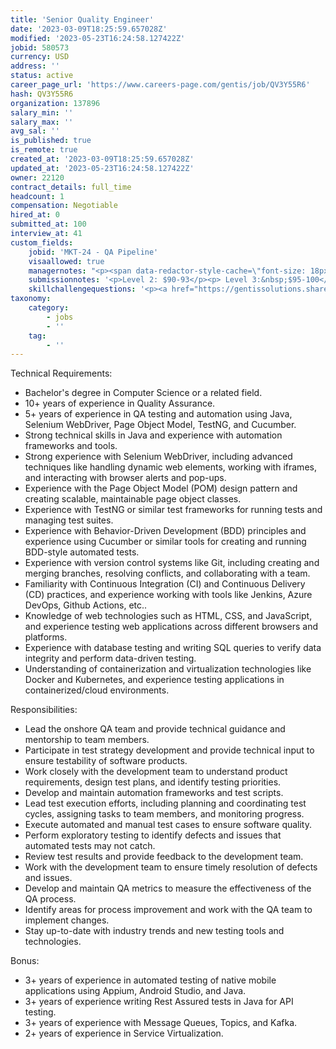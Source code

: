 ```yaml
---
title: 'Senior Quality Engineer'
date: '2023-03-09T18:25:59.657028Z'
modified: '2023-05-23T16:24:58.127422Z'
jobid: 580573
currency: USD
address: ''
status: active
career_page_url: 'https://www.careers-page.com/gentis/job/QV3Y55R6'
hash: QV3Y55R6
organization: 137896
salary_min: ''
salary_max: ''
avg_sal: ''
is_published: true
is_remote: true
created_at: '2023-03-09T18:25:59.657028Z'
updated_at: '2023-05-23T16:24:58.127422Z'
owner: 22120
contract_details: full_time
headcount: 1
compensation: Negotiable
hired_at: 0
submitted_at: 100
interview_at: 41
custom_fields:
    jobid: 'MKT-24 - QA Pipeline'
    visaallowed: true
    managernotes: "<p><span data-redactor-style-cache=\"font-size: 18px;\" data-redactor-span=\"true\" style=\"font-family: inherit; font-size: 18px;\">﻿<strong>When screening candidates, consider asking technical questions to assess their experience with the above skills and their ability to apply them in a practical context. Additionally, consider challenge questions to get more detailed responses from candidates who may not provide sufficient detail in their initial responses.</strong></span><span style=\"font-family: inherit; font-size: 0.875rem;\">﻿</span><br></p>\n<p><span data-redactor-span=\"true\" data-redactor-style-cache=\"font-family: inherit; font-size: 0.875rem;\" style=\"font-family: inherit; font-size: 0.875rem;\"><strong>QA LEAD</strong></span></p><p><span data-redactor-span=\"true\" data-redactor-style-cache=\"font-family: inherit; font-size: 0.875rem;\" style=\"font-family: inherit; font-size: 0.875rem;\"></span><span data-redactor-span=\"true\" data-redactor-style-cache=\"font-family: inherit; font-size: 0.875rem;\" style=\"font-family: inherit; font-size: 0.875rem;\">The ideal candidate for the QA Lead position must have recent experience leading onshore QA teams. </span><u data-redactor-style-cache=\"font-family: inherit; font-size: 0.875rem;\" style=\"font-family: inherit; font-size: 0.875rem;\">Experience leading offshore teams will not be considered.</u><span data-redactor-span=\"true\" data-redactor-style-cache=\"font-family: inherit; font-size: 0.875rem;\" style=\"font-family: inherit; font-size: 0.875rem;\"> They will typically lead 2-5 teams of QA engineers who are onshore, and should possess excellent leadership, communication, and collaboration skills.</span></p>\n<p><strong><br></strong></p><p><strong>ALL HANDS ON QA</strong></p><p>The candidate is expected to have a strong technical background and experience in developing and maintaining automation frameworks, as well as expert knowledge of automation tools and Java. T﻿hey should be able to work closely with cross-functional teams, possess excellent analytical and problem-solving skills, and have a strong attention to detail. Overall, the ideal candidate should be able to lead and mentor the QA team, develop and maintain automation frameworks, and ensure the quality of software products.</p>\n<p><strong>**</strong>Experience in API or Mobile automation is highly desirable <u>but may depend on the specific job requirements</u>. It is recommended that candidates with experience in these areas are screened to have as much information as possible on their skills and expertise.<strong>**</strong></p>\n<p>﻿<strong data-redactor-style-cache=\"font-family: inherit; font-size: 0.875rem;\" style=\"font-family: inherit; font-size: 0.875rem;\">﻿**</strong><span data-redactor-span=\"true\" data-redactor-style-cache=\"font-family: inherit; font-size: 0.875rem;\" style=\"font-family: inherit; font-size: 0.875rem;\">﻿Certain positions will also ask for significant experience testing with JavaScript based frameworks like WebDriver.IO, Mocha, Karma, or Jasmine. WebDriver.IO is not the same thing as Selenium WebDriver which we look for in Java based positions.**</span></p>"
    submissionnotes: '<p>Level 2: $90-93</p><p> Level 3:&nbsp;$95-100</p>'
    skillchallengequestions: '<p><a href="https://gentissolutions.sharepoint.com/:w:/s/recruiters/EVc3V3roTllAqYDYJZ0oS9gBVpn_n2UF9bKESQR9lp_Ccw?e=XgJ7Ky">QA - QA Lead or SDET Lead.docx</a>﻿</p>'
taxonomy:
    category:
        - jobs
        - ''
    tag:
        - ''
---
```


<p>Technical Requirements:</p>
<ul><li>Bachelor's degree in Computer Science or a related field.</li><li>10+ years of experience in Quality Assurance.</li><li>5+ years of experience in QA testing and automation using Java, Selenium WebDriver, Page Object Model, TestNG, and Cucumber.</li><li>Strong technical skills in Java and experience with automation frameworks and tools.</li><li>Strong experience with Selenium WebDriver, including advanced techniques like handling dynamic web elements, working with iframes, and interacting with browser alerts and pop-ups.</li><li>Experience with the Page Object Model (POM) design pattern and creating scalable, maintainable page object classes.</li><li>Experience with TestNG or similar test frameworks for running tests and managing test suites.</li><li>Experience with Behavior-Driven Development (BDD) principles and experience using Cucumber or similar tools for creating and running BDD-style automated tests.</li><li>Experience with version control systems like Git, including creating and merging branches, resolving conflicts, and collaborating with a team.</li><li>Familiarity with Continuous Integration (CI) and Continuous Delivery (CD) practices, and experience working with tools like Jenkins, Azure DevOps, Github Actions, etc..</li><li>Knowledge of web technologies such as HTML, CSS, and JavaScript, and experience testing web applications across different browsers and platforms.</li><li>Experience with database testing and writing SQL queries to verify data integrity and perform data-driven testing.</li><li>Understanding of containerization and virtualization technologies like Docker and Kubernetes, and experience testing applications in containerized/cloud environments.</li></ul>
<p>Responsibilities:</p>
<ul><li>Lead the onshore QA team and provide technical guidance and mentorship to team members.</li><li>Participate in test strategy development and provide technical input to ensure testability of software products.</li><li>Work closely with the development team to understand product requirements, design test plans, and identify testing priorities.</li><li>Develop and maintain automation frameworks and test scripts.</li><li>Lead test execution efforts, including planning and coordinating test cycles, assigning tasks to team members, and monitoring progress.</li><li>Execute automated and manual test cases to ensure software quality.</li><li>Perform exploratory testing to identify defects and issues that automated tests may not catch.</li><li>Review test results and provide feedback to the development team.</li><li>Work with the development team to ensure timely resolution of defects and issues.</li><li>Develop and maintain QA metrics to measure the effectiveness of the QA process.</li><li>Identify areas for process improvement and work with the QA team to implement changes.</li><li>Stay up-to-date with industry trends and new testing tools and technologies.</li></ul>
<p></p>
<p>Bonus:</p>
<ul><li>﻿3+ years of experience in automated testing of native mobile applications using Appium, Android Studio, and Java.</li><li>3+ years of experience writing Rest Assured tests in Java for API testing.</li><li>3+ years of experience with Message Queues, Topics, and Kafka.</li><li>2+ years of experience in Service Virtualization.</li></ul>